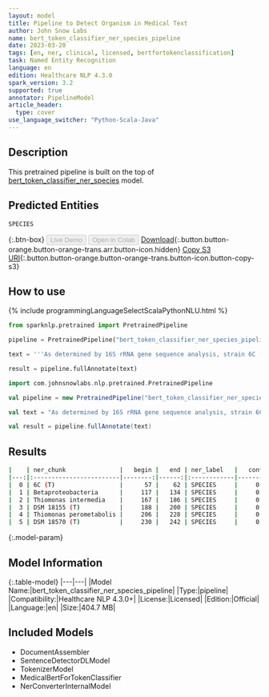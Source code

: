 ```yaml
---
layout: model
title: Pipeline to Detect Organism in Medical Text
author: John Snow Labs
name: bert_token_classifier_ner_species_pipeline
date: 2023-03-20
tags: [en, ner, clinical, licensed, bertfortokenclassification]
task: Named Entity Recognition
language: en
edition: Healthcare NLP 4.3.0
spark_version: 3.2
supported: true
annotator: PipelineModel
article_header:
  type: cover
use_language_switcher: "Python-Scala-Java"
---
```


## Description

This pretrained pipeline is built on the top of [bert_token_classifier_ner_species](https://nlp.johnsnowlabs.com/2022/07/25/bert_token_classifier_ner_species_en_3_0.html) model.

## Predicted Entities

`SPECIES`




{:.btn-box}
<button class="button button-orange" disabled>Live Demo</button>
<button class="button button-orange" disabled>Open in Colab</button>
[Download](https://s3.amazonaws.com/auxdata.johnsnowlabs.com/clinical/models/bert_token_classifier_ner_species_pipeline_en_4.3.0_3.2_1679301125473.zip){:.button.button-orange.button-orange-trans.arr.button-icon.hidden}
[Copy S3 URI](s3://auxdata.johnsnowlabs.com/clinical/models/bert_token_classifier_ner_species_pipeline_en_4.3.0_3.2_1679301125473.zip){:.button.button-orange.button-orange-trans.button-icon.button-copy-s3}

## How to use



<div class="tabs-box" markdown="1">
{% include programmingLanguageSelectScalaPythonNLU.html %}

```python
from sparknlp.pretrained import PretrainedPipeline

pipeline = PretrainedPipeline("bert_token_classifier_ner_species_pipeline", "en", "clinical/models")

text = '''As determined by 16S rRNA gene sequence analysis, strain 6C (T) represents a distinct species belonging to the class Betaproteobacteria and is most closely related to Thiomonas intermedia DSM 18155 (T) and Thiomonas perometabolis DSM 18570 (T) .'''

result = pipeline.fullAnnotate(text)
```
```scala
import com.johnsnowlabs.nlp.pretrained.PretrainedPipeline

val pipeline = new PretrainedPipeline("bert_token_classifier_ner_species_pipeline", "en", "clinical/models")

val text = "As determined by 16S rRNA gene sequence analysis, strain 6C (T) represents a distinct species belonging to the class Betaproteobacteria and is most closely related to Thiomonas intermedia DSM 18155 (T) and Thiomonas perometabolis DSM 18570 (T) ."

val result = pipeline.fullAnnotate(text)
```
</div>

## Results

```bash
|    | ner_chunk               |   begin |   end | ner_label   |   confidence |
|---:|:------------------------|--------:|------:|:------------|-------------:|
|  0 | 6C (T)                  |      57 |    62 | SPECIES     |     0.998955 |
|  1 | Betaproteobacteria      |     117 |   134 | SPECIES     |     0.99973  |
|  2 | Thiomonas intermedia    |     167 |   186 | SPECIES     |     0.999822 |
|  3 | DSM 18155 (T)           |     188 |   200 | SPECIES     |     0.997657 |
|  4 | Thiomonas perometabolis |     206 |   228 | SPECIES     |     0.999614 |
|  5 | DSM 18570 (T)           |     230 |   242 | SPECIES     |     0.997146 |
```

{:.model-param}
## Model Information

{:.table-model}
|---|---|
|Model Name:|bert_token_classifier_ner_species_pipeline|
|Type:|pipeline|
|Compatibility:|Healthcare NLP 4.3.0+|
|License:|Licensed|
|Edition:|Official|
|Language:|en|
|Size:|404.7 MB|

## Included Models

- DocumentAssembler
- SentenceDetectorDLModel
- TokenizerModel
- MedicalBertForTokenClassifier
- NerConverterInternalModel